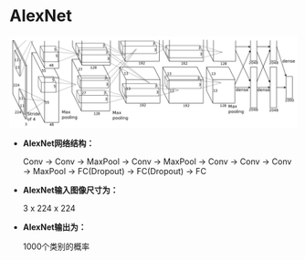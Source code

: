 # AlexNet

![AlexNet网络结构](img/AlexNet.png)

- **AlexNet网络结构：**

  Conv -> Conv -> MaxPool -> Conv -> MaxPool -> Conv -> Conv -> Conv -> MaxPool -> FC(Dropout) -> FC(Dropout) -> FC

- **AlexNet输入图像尺寸为：** 

  3 x 224 x 224

- **AlexNet输出为：** 

  1000个类别的概率

